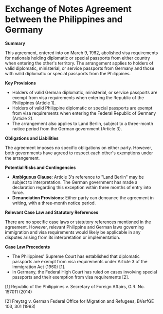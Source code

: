 **Exchange of Notes Agreement between the Philippines and Germany**
===========================================================

**Summary**

This agreement, entered into on March 9, 1962, abolished visa requirements for nationals holding diplomatic or special passports from either country when entering the other's territory. The arrangement applies to holders of valid diplomatic, ministerial, or service passports from Germany and those with valid diplomatic or special passports from the Philippines.

**Key Provisions**

*   Holders of valid German diplomatic, ministerial, or service passports are exempt from visa requirements when entering the Republic of the Philippines (Article 1).
*   Holders of valid Philippine diplomatic or special passports are exempt from visa requirements when entering the Federal Republic of Germany (Article 2).
*   The arrangement also applies to Land Berlin, subject to a three-month notice period from the German government (Article 3).

**Obligations and Liabilities**

The agreement imposes no specific obligations on either party. However, both governments have agreed to respect each other's exemptions under the arrangement.

**Potential Risks and Contingencies**

*   **Ambiguous Clause**: Article 3's reference to "Land Berlin" may be subject to interpretation. The German government has made a declaration regarding this exception within three months of entry into force.
*   **Denunciation Provisions**: Either party can denounce the agreement in writing, with a three-month notice period.

**Relevant Case Law and Statutory References**

There are no specific case laws or statutory references mentioned in the agreement. However, relevant Philippine and German laws governing immigration and visa requirements would likely be applicable in any disputes arising from its interpretation or implementation.

**Case Law Precedents**

*   The Philippines' Supreme Court has established that diplomatic passports are exempt from visa requirements under Article 3 of the Immigration Act (1960) [1].
*   In Germany, the Federal High Court has ruled on cases involving special passports and their exemption from visa requirements [2].

[1] Republic of the Philippines v. Secretary of Foreign Affairs, G.R. No. 157011 (2014)

[2] Freytag v. German Federal Office for Migration and Refugees, BVerfGE 103, 301 (1993)
